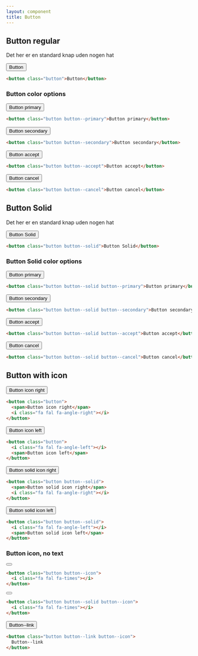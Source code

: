 ```yaml
---
layout: component
title: Button
---
```


## Button regular

Det her er en standard knap uden nogen hat

<button class="button">Button</button>

```html
<button class="button">Button</button>
```

### Button color options

<button class="button button--primary">Button primary</button>

```html
<button class="button button--primary">Button primary</button>
```

<button class="button button--secondary">Button secondary</button>

```html
<button class="button button--secondary">Button secondary</button>
```

<button class="button button--accept">Button accept</button>

```html
<button class="button button--accept">Button accept</button>
```

<button class="button button--cancel">Button cancel</button>

```html
<button class="button button--cancel">Button cancel</button>
```

## Button Solid

Det her er en standard knap uden nogen hat

<button class="button button--solid">Button Solid</button>

```html
<button class="button button--solid">Button Solid</button>
```

### Button Solid color options

<button class="button button--solid button--primary">Button primary</button>

```html
<button class="button button--solid button--primary">Button primary</button>
```

<button class="button button--solid button--secondary">Button secondary</button>

```html
<button class="button button--solid button--secondary">Button secondary</button>
```

<button class="button button--solid button--accept">Button accept</button>

```html
<button class="button button--solid button--accept">Button accept</button>
```

<button class="button button--solid button--cancel">Button cancel</button>

```html
<button class="button button--solid button--cancel">Button cancel</button>
```

## Button with icon

<button class="button">
  <span>Button icon right</span>
  <i class="fa fal fa-angle-right"></i>
</button>

```html
<button class="button">
  <span>Button icon right</span>
  <i class="fa fal fa-angle-right"></i>
</button>
```

<button class="button">
  <i class="fa fal fa-angle-left"></i>
  <span>Button icon left</span>
</button>

```html
<button class="button">
  <i class="fa fal fa-angle-left"></i>
  <span>Button icon left</span>
</button>
```

<button class="button button--solid">
  <span>Button solid icon right</span>
  <i class="fa fal fa-angle-right"></i>
</button>

```html
<button class="button button--solid">
  <span>Button solid icon right</span>
  <i class="fa fal fa-angle-right"></i>
</button>
```

<button class="button button--solid">
  <i class="fa fal fa-angle-left"></i>
  <span>Button solid icon left</span>
</button>

```html
<button class="button button--solid">
  <i class="fa fal fa-angle-left"></i>
  <span>Button solid icon left</span>
</button>
```

### Button icon, no text

<button class="button button--icon">
  <i class="fa fal fa-times"></i>
</button>

```html
<button class="button button--icon">
  <i class="fa fal fa-times"></i>
</button>
````

<button class="button button--solid button--icon">
  <i class="fa fal fa-times"></i>
</button>

```html
<button class="button button--solid button--icon">
  <i class="fa fal fa-times"></i>
</button>
````

<button class="button button--link button--icon">
  Button--link
</button>

```html
<button class="button button--link button--icon">
  Button--link
</button>
````

